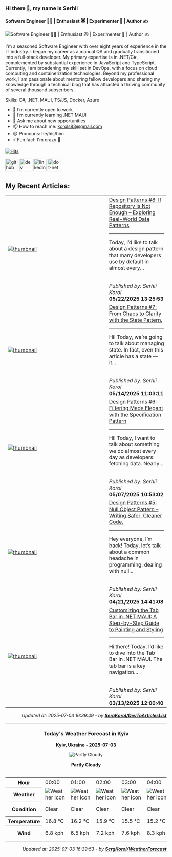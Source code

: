 ### Hi there 👋, my name is Serhii
#### Software Engineer 🧑‍💻 | Enthusiast 😻 | Experimenter 🧪 | Author ✍️
![Software Engineer 🧑‍💻 | Enthusiast 😻 | Experimenter 🧪 | Author ✍️](http://dartfordwaffler.co.uk/wp-content/uploads/2021/03/buy-me-a-beer.jpg)

I'm a seasoned Software Engineer with over eight years of
experience in the IT industry. I began my career as a manual QA
and gradually transitioned into a full-stack developer. My primary
expertise is in .NET/C#, complemented by substantial experience in
JavaScript and TypeScript. Currently, I am broadening my skill set in
DevOps, with a focus on cloud computing and containerization
technologies. Beyond my professional work, I am passionate about
mentoring fellow developers and sharing my knowledge through a
technical blog that has attracted a thriving community of several
thousand subscribers.

Skills: C#,  .NET, MAUI, TS/JS, Docker, Azure

- 🔭 I’m currently open to work 
- 🌱 I’m currently learning .NET MAUI 
- 💬 Ask me about new opportunities 
- 📫 How to reach me: korols83@gmail.com 
- 😄 Pronouns: he/his/him 
- ⚡ Fun fact: I'm crazy 🤪

[![Hits](https://hits.sh/github.com/SergKorol/hits.svg)](https://hits.sh/github.com/SergKorol/hits/)

[<img src='https://cdn.jsdelivr.net/npm/simple-icons@3.0.1/icons/github.svg' alt='github' height='40'>](https://github.com/https://github.com/SergKorol)  [<img src='https://cdn.jsdelivr.net/npm/simple-icons@3.0.1/icons/dev-dot-to.svg' alt='dev' height='40'>](https://dev.to/https://dev.to/serhii_korol_ab7776c50dba)  [<img src='https://cdn.jsdelivr.net/npm/simple-icons@3.0.1/icons/linkedin.svg' alt='linkedin' height='40'>](https://www.linkedin.com/in/https://www.linkedin.com/in/serhii-k-b04303132//)  [<img src='https://cdn.jsdelivr.net/npm/simple-icons@3.0.1/icons/dot-net.svg' alt='dot-net' height='40'>](https://dev.to/t/dotnet)  


<h2>My Recent Articles:</h2>

<table>
        <tr>
<td width="300px"><a href="https://dev.to/serhii_korol_ab7776c50dba/design-patterns-8-if-repository-is-not-enough-exploring-real-world-data-patterns-lh9"><img src="https://media2.dev.to/dynamic/image/width=1000,height=420,fit=cover,gravity=auto,format=auto/https%3A%2F%2Fdev-to-uploads.s3.amazonaws.com%2Fuploads%2Farticles%2F7yhzjtv3ynd7bm0i17pf.png" alt="thumbnail"></a></td>
<td><a href="https://dev.to/serhii_korol_ab7776c50dba/design-patterns-8-if-repository-is-not-enough-exploring-real-world-data-patterns-lh9">Design Patterns #8: If Repository Is Not Enough – Exploring Real-World Data Patterns</a><hr><p>Today, I’d like to talk about a design pattern that many developers use by default in almost every...</p><br><i>Published by: Serhii Korol</i><br><b>05/22/2025 13:25:53</b></td>
</tr>
<tr>
<td width="300px"><a href="https://dev.to/serhii_korol_ab7776c50dba/design-patterns-7-from-chaos-to-clarity-with-the-state-pattern-48gh"><img src="https://media2.dev.to/dynamic/image/width=1000,height=420,fit=cover,gravity=auto,format=auto/https%3A%2F%2Fdev-to-uploads.s3.amazonaws.com%2Fuploads%2Farticles%2F37jmojzh37fnluqux8ia.jpeg" alt="thumbnail"></a></td>
<td><a href="https://dev.to/serhii_korol_ab7776c50dba/design-patterns-7-from-chaos-to-clarity-with-the-state-pattern-48gh">Design Patterns #7: From Chaos to Clarity with the State Pattern.</a><hr><p>Hi! Today, we’re going to talk about managing state. In fact, even this article has a state — it...</p><br><i>Published by: Serhii Korol</i><br><b>05/14/2025 11:03:11</b></td>
</tr>
<tr>
<td width="300px"><a href="https://dev.to/serhii_korol_ab7776c50dba/design-patterns-6-filtering-made-elegant-with-the-specification-pattern-2ee8"><img src="https://media2.dev.to/dynamic/image/width=1000,height=420,fit=cover,gravity=auto,format=auto/https%3A%2F%2Fdev-to-uploads.s3.amazonaws.com%2Fuploads%2Farticles%2F0m7xrelezf1v9ygvqvnk.png" alt="thumbnail"></a></td>
<td><a href="https://dev.to/serhii_korol_ab7776c50dba/design-patterns-6-filtering-made-elegant-with-the-specification-pattern-2ee8">Design Patterns #6: Filtering Made Elegant with the Specification Pattern</a><hr><p>Hi! Today, I want to talk about something we do almost every day as developers: fetching data. Nearly...</p><br><i>Published by: Serhii Korol</i><br><b>05/07/2025 10:53:02</b></td>
</tr>
<tr>
<td width="300px"><a href="https://dev.to/serhii_korol_ab7776c50dba/design-patterns-5-null-object-pattern-writing-safer-cleaner-code-ebl"><img src="https://media2.dev.to/dynamic/image/width=1000,height=420,fit=cover,gravity=auto,format=auto/https%3A%2F%2Fdev-to-uploads.s3.amazonaws.com%2Fuploads%2Farticles%2Fvp56pacg0y87te02vnxm.png" alt="thumbnail"></a></td>
<td><a href="https://dev.to/serhii_korol_ab7776c50dba/design-patterns-5-null-object-pattern-writing-safer-cleaner-code-ebl">Design Patterns #5: Null Object Pattern – Writing Safer, Cleaner Code.</a><hr><p>Hey everyone, I’m back! Today, let’s talk about a common headache in programming: dealing with null...</p><br><i>Published by: Serhii Korol</i><br><b>04/21/2025 14:41:08</b></td>
</tr>
<tr>
<td width="300px"><a href="https://dev.to/serhii_korol_ab7776c50dba/customizing-the-tab-bar-in-net-maui-a-step-by-step-guide-to-painting-and-styling-4g7c"><img src="https://media2.dev.to/dynamic/image/width=1000,height=420,fit=cover,gravity=auto,format=auto/https%3A%2F%2Fdev-to-uploads.s3.amazonaws.com%2Fuploads%2Farticles%2F4o9yt0lex24uaw0sddqz.png" alt="thumbnail"></a></td>
<td><a href="https://dev.to/serhii_korol_ab7776c50dba/customizing-the-tab-bar-in-net-maui-a-step-by-step-guide-to-painting-and-styling-4g7c">Customizing the Tab Bar in .NET MAUI: A Step-by-Step Guide to Painting and Styling</a><hr><p>Hi there! Today, I’d like to dive into the Tab Bar in .NET MAUI. The tab bar is a key navigation...</p><br><i>Published by: Serhii Korol</i><br><b>03/13/2025 12:00:40</b></td>
</tr>

</table>

<div align="right">

<i>Updated at: 2025-07-03 16:39:49 - by <b>[SergKorol/DevToArticlesList](https://github.com/SergKorol/DevToArticlesList)</b></i>

</div>

<hr>
<div align="center">
<h3>Today's Weather Forecast in Kyiv</h3>

<b>Kyiv, Ukraine - 2025-07-03</b>

<img src="https://cdn.weatherapi.com/weather/64x64/day/116.png" alt="Partly Cloudy" />

<b>Partly Cloudy</b>
</div>

<table>
    <table>
<tr><th>Hour</th>
<td>00:00</td>
<td>01:00</td>
<td>02:00</td>
<td>03:00</td>
<td>04:00</td>
<td>05:00</td>
<td>06:00</td>
<td>07:00</td>
<td>08:00</td>
<td>09:00</td>
<td>10:00</td>
<td>11:00</td>
<td>12:00</td>
<td>13:00</td>
<td>14:00</td>
<td>15:00</td>
<td>16:00</td>
<td>17:00</td>
<td>18:00</td>
<td>19:00</td>
<td>20:00</td>
<td>21:00</td>
<td>22:00</td>
<td>23:00</td>
</tr>
<tr><th>Weather</th>
<td><img src="https://cdn.weatherapi.com/weather/64x64/night/113.png" alt="Weather Icon"></td>
<td><img src="https://cdn.weatherapi.com/weather/64x64/night/113.png" alt="Weather Icon"></td>
<td><img src="https://cdn.weatherapi.com/weather/64x64/night/113.png" alt="Weather Icon"></td>
<td><img src="https://cdn.weatherapi.com/weather/64x64/night/113.png" alt="Weather Icon"></td>
<td><img src="https://cdn.weatherapi.com/weather/64x64/night/113.png" alt="Weather Icon"></td>
<td><img src="https://cdn.weatherapi.com/weather/64x64/day/113.png" alt="Weather Icon"></td>
<td><img src="https://cdn.weatherapi.com/weather/64x64/day/113.png" alt="Weather Icon"></td>
<td><img src="https://cdn.weatherapi.com/weather/64x64/day/113.png" alt="Weather Icon"></td>
<td><img src="https://cdn.weatherapi.com/weather/64x64/day/113.png" alt="Weather Icon"></td>
<td><img src="https://cdn.weatherapi.com/weather/64x64/day/113.png" alt="Weather Icon"></td>
<td><img src="https://cdn.weatherapi.com/weather/64x64/day/113.png" alt="Weather Icon"></td>
<td><img src="https://cdn.weatherapi.com/weather/64x64/day/113.png" alt="Weather Icon"></td>
<td><img src="https://cdn.weatherapi.com/weather/64x64/day/113.png" alt="Weather Icon"></td>
<td><img src="https://cdn.weatherapi.com/weather/64x64/day/113.png" alt="Weather Icon"></td>
<td><img src="https://cdn.weatherapi.com/weather/64x64/day/113.png" alt="Weather Icon"></td>
<td><img src="https://cdn.weatherapi.com/weather/64x64/day/116.png" alt="Weather Icon"></td>
<td><img src="https://cdn.weatherapi.com/weather/64x64/day/116.png" alt="Weather Icon"></td>
<td><img src="https://cdn.weatherapi.com/weather/64x64/day/116.png" alt="Weather Icon"></td>
<td><img src="https://cdn.weatherapi.com/weather/64x64/day/116.png" alt="Weather Icon"></td>
<td><img src="https://cdn.weatherapi.com/weather/64x64/day/116.png" alt="Weather Icon"></td>
<td><img src="https://cdn.weatherapi.com/weather/64x64/day/113.png" alt="Weather Icon"></td>
<td><img src="https://cdn.weatherapi.com/weather/64x64/day/113.png" alt="Weather Icon"></td>
<td><img src="https://cdn.weatherapi.com/weather/64x64/night/113.png" alt="Weather Icon"></td>
<td><img src="https://cdn.weatherapi.com/weather/64x64/night/113.png" alt="Weather Icon"></td>
</tr>
<tr><th>Condition</th>
<td>Clear </td>
<td>Clear </td>
<td>Clear </td>
<td>Clear </td>
<td>Clear </td>
<td>Sunny</td>
<td>Sunny</td>
<td>Sunny</td>
<td>Sunny</td>
<td>Sunny</td>
<td>Sunny</td>
<td>Sunny</td>
<td>Sunny</td>
<td>Sunny</td>
<td>Sunny</td>
<td>Partly Cloudy </td>
<td>Partly Cloudy </td>
<td>Partly Cloudy </td>
<td>Partly Cloudy </td>
<td>Partly Cloudy </td>
<td>Sunny</td>
<td>Sunny</td>
<td>Clear </td>
<td>Clear </td>
</tr>
<tr><th>Temperature</th>
<td>16.8 °C</td>
<td>16.2 °C</td>
<td>15.9 °C</td>
<td>15.5 °C</td>
<td>15.2 °C</td>
<td>15.5 °C</td>
<td>17.4 °C</td>
<td>19.6 °C</td>
<td>21.6 °C</td>
<td>23.4 °C</td>
<td>25 °C</td>
<td>26.4 °C</td>
<td>27.4 °C</td>
<td>28.2 °C</td>
<td>28.8 °C</td>
<td>29.1 °C</td>
<td>29.1 °C</td>
<td>28.8 °C</td>
<td>28.1 °C</td>
<td>26.3 °C</td>
<td>24.3 °C</td>
<td>23 °C</td>
<td>22.2 °C</td>
<td>21.6 °C</td>
</tr>
<tr><th>Wind</th>
<td>6.8 kph</td>
<td>6.5 kph</td>
<td>7.2 kph</td>
<td>7.6 kph</td>
<td>8.3 kph</td>
<td>8.3 kph</td>
<td>9.7 kph</td>
<td>11.2 kph</td>
<td>12.6 kph</td>
<td>13.7 kph</td>
<td>13.3 kph</td>
<td>14 kph</td>
<td>13.7 kph</td>
<td>13.3 kph</td>
<td>13 kph</td>
<td>12.6 kph</td>
<td>11.5 kph</td>
<td>10.4 kph</td>
<td>8.3 kph</td>
<td>6.1 kph</td>
<td>6.1 kph</td>
<td>4.7 kph</td>
<td>2.9 kph</td>
<td>5.4 kph</td>
</tr>
</table>

</table>

<div align="right">

<i>Updated at: 2025-07-03 16:39:53 - by <b>[SergKorol/WeatherForecast](https://github.com/SergKorol/WeatherForecast)</b></i>

</div>

